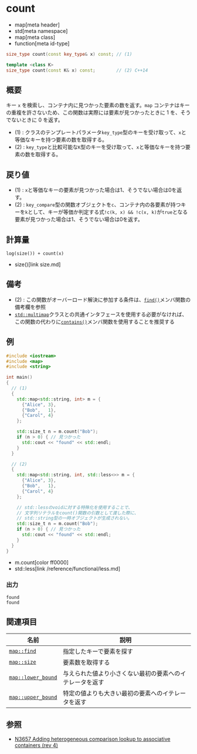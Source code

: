 # count
* map[meta header]
* std[meta namespace]
* map[meta class]
* function[meta id-type]

```cpp
size_type count(const key_type& x) const; // (1)

template <class K>
size_type count(const K& x) const;        // (2) C++14
```

## 概要
キー `x` を検索し、コンテナ内に見つかった要素の数を返す。`map` コンテナはキーの重複を許さないため、この関数は実際には要素が見つかったときに 1 を、そうでないときに 0 を返す。

- (1) : クラスのテンプレートパラメータ`key_type`型のキーを受け取って、`x`と等価なキーを持つ要素の数を取得する。
- (2) : `key_type`と比較可能な`K`型のキーを受け取って、`x`と等価なキーを持つ要素の数を取得する。


## 戻り値
- (1) : `x`と等価なキーの要素が見つかった場合は1、そうでない場合は0を返す。
- (2) : `key_compare`型の関数オブジェクトを`c`、コンテナ内の各要素が持つキーを`k`として、キーが等価か判定する式`!c(k, x) && !c(x, k)`が`true`となる要素が見つかった場合は1、そうでない場合は0を返す。


## 計算量
```
log(size()) + count(x)
```
* size()[link size.md]


## 備考
- (2) : この関数がオーバーロード解決に参加する条件は、[`find()`](find.md)メンバ関数の備考欄を参照
- [`std::multimap`](/reference/map/multimap.md)クラスとの共通インタフェースを使用する必要がなければ、この関数の代わりに[`contains()`](contains.md)メンバ関数を使用することを推奨する


## 例
```cpp example
#include <iostream>
#include <map>
#include <string>

int main()
{
  // (1)
  {
    std::map<std::string, int> m = {
      {"Alice", 3},
      {"Bob",   1},
      {"Carol", 4}
    };

    std::size_t n = m.count("Bob");
    if (n > 0) { // 見つかった
      std::cout << "found" << std::endl;
    }
  }

  // (2)
  {
    std::map<std::string, int, std::less<>> m = {
      {"Alice", 3},
      {"Bob",   1},
      {"Carol", 4}
    };

    // std::lessのvoidに対する特殊化を使用することで、
    // 文字列リテラルをcount()関数の引数として渡した際に、
    // std::string型の一時オブジェクトが生成されない。
    std::size_t n = m.count("Bob");
    if (n > 0) { // 見つかった
      std::cout << "found" << std::endl;
    }
  }
}
```
* m.count[color ff0000]
* std::less[link /reference/functional/less.md]

### 出力
```
found
found
```

## 関連項目

| 名前 | 説明 |
|-------------------------------------------------------------------------------------------------|--------------------------------------------------------------------------------------|
| [`map::find`](find.md) | 指定したキーで要素を探す |
| [`map::size`](size.md) | 要素数を取得する |
| [`map::lower_bound`](lower_bound.md) | 与えられた値より小さくない最初の要素へのイテレータを返す |
| [`map::upper_bound`](upper_bound.md) | 特定の値よりも大きい最初の要素へのイテレータを返す |

## 参照
- [N3657 Adding heterogeneous comparison lookup to associative containers (rev 4)](http://www.open-std.org/jtc1/sc22/wg21/docs/papers/2013/n3657.htm)
